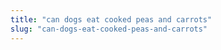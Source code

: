 ```yaml
---
title: "can dogs eat cooked peas and carrots"
slug: "can-dogs-eat-cooked-peas-and-carrots"
---
```


